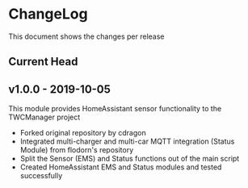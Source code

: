 # ChangeLog

This document shows the changes per release

## Current Head

## v1.0.0 - 2019-10-05

This module provides HomeAssistant sensor functionality to the TWCManager project

  * Forked original repository by cdragon
  * Integrated multi-charger and multi-car MQTT integration (Status Module) from flodorn's repository
  * Split the Sensor (EMS) and Status functions out of the main script
  * Created HomeAssistant EMS and Status modules and tested successfully
